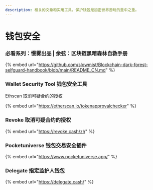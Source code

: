```yaml
---
description: 相关的文章和实用工具，保护钱包是加密世界游玩的重中之重。
---
```


# 钱包安全

### 必看系列：慢雾出品 | 余弦：区块链黑暗森林自救手册

{% embed url="https://github.com/slowmist/Blockchain-dark-forest-selfguard-handbook/blob/main/README_CN.md" %}

### Wallet Security Tool 钱包安全工具

Ethscan 取消可疑合约的授权

{% embed url="https://etherscan.io/tokenapprovalchecker" %}

### Revoke 取消可疑合约的授权

{% embed url="https://revoke.cash/zh" %}

### Pocketuniverse 钱包交易安全插件

{% embed url="https://www.pocketuniverse.app/" %}

### Delegate 指定监护人钱包

{% embed url="https://delegate.cash/" %}





####
